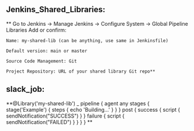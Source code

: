 Jenkins_Shared_Libraries:
--------------------------
**
Go to Jenkins → Manage Jenkins → Configure System → Global Pipeline Libraries
Add or confirm:

    Name: my-shared-lib (can be anything, use same in Jenkinsfile)

    Default version: main or master

    Source Code Management: Git

    Project Repository: URL of your shared library Git repo**
    
slack_job:
---------

**@Library('my-shared-lib') _
pipeline {
    agent any
    stages {
        stage('Example') {
            steps {
                echo 'Building...'
            }
        }
    }
    post {
        success {
            script {
                sendNotification("SUCCESS")
            }
        }
        failure {
            script {
                sendNotification("FAILED")
            }
        }
    }
}
**
